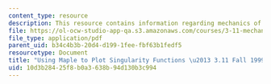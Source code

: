 ```yaml
---
content_type: resource
description: This resource contains information regarding mechanics of materials.
file: https://ol-ocw-studio-app-qa.s3.amazonaws.com/courses/3-11-mechanics-of-materials-fall-1999/10d3b28425f8b0a3638b94d130b3c994_MIT3_11F99_sfnplot.pdf
file_type: application/pdf
parent_uid: b34c4b3b-20d4-d199-1fee-fbf63b1fedf5
resourcetype: Document
title: "Using Maple to Plot Singularity Functions \u2013 3.11 Fall 1999"
uid: 10d3b284-25f8-b0a3-638b-94d130b3c994
---
```

